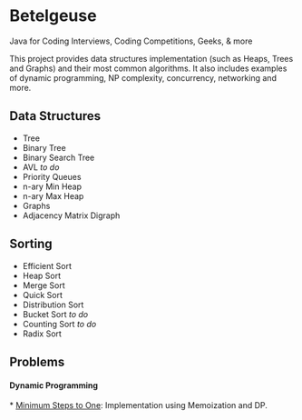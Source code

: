 Betelgeuse
=================

Java for Coding Interviews, Coding Competitions, Geeks, &amp; more

This project provides data structures implementation (such as Heaps, Trees and Graphs) and their most common algorithms. It also includes examples of dynamic programming, NP complexity, concurrency, networking and more.


<h2>Data Structures</h2>

* Tree
 * Binary Tree
 * Binary Search Tree
 * AVL _to do_
* Priority Queues
 * n-ary Min Heap
 * n-ary Max Heap
* Graphs
 * Adjacency Matrix Digraph

<h2>Sorting</h2>

* Efficient Sort
 * Heap Sort 
 * Merge Sort
 * Quick Sort
* Distribution Sort
 * Bucket Sort _to do_
 * Counting Sort _to do_
 * Radix Sort

<h2>Problems</h2>
<h4>Dynamic Programming</h4>
* <a href="https://github.com/augusto1982/Betelgeuse/wiki/DP---Minimum-Steps-to-One">Minimum Steps to One</a>: Implementation using Memoization and DP.
